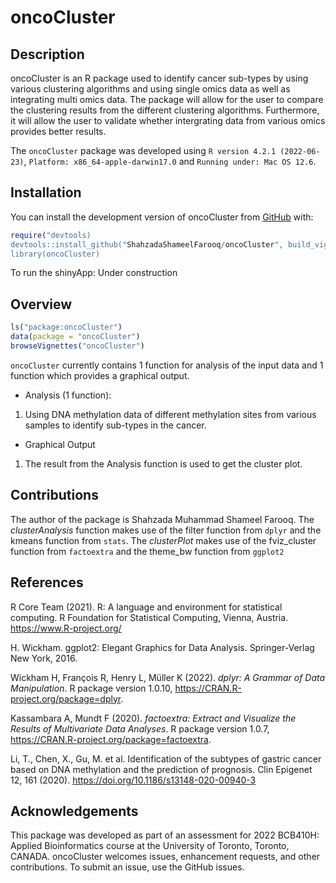 
<!-- README.md is generated from README.Rmd. Please edit that file -->

# oncoCluster

<!-- badges: start -->
<!-- badges: end -->

## Description

oncoCluster is an R package used to identify cancer sub-types by using
various clustering algorithms and using single omics data as well as
integrating multi omics data. The package will allow for the user to
compare the clustering results from the different clustering algorithms.
Furthermore, it will allow the user to validate whether intergrating
data from various omics provides better results.

The `oncoCluster` package was developed using
`R version 4.2.1 (2022-06-23)`, `Platform: x86_64-apple-darwin17.0` and
`Running under: Mac OS 12.6`.

## Installation

You can install the development version of oncoCluster from
[GitHub](https://github.com/) with:

``` r
require("devtools)
devtools::install_github("ShahzadaShameelFarooq/oncoCluster", build_vignettes = TRUE)
library(oncoCluster)
```

To run the shinyApp: Under construction

## Overview

``` r
ls("package:oncoCluster")
data(package = "oncoCluster") 
browseVignettes("oncoCluster")
```

`oncoCluster` currently contains 1 function for analysis of the input
data and 1 function which provides a graphical output.

-   Analysis (1 function):

1.  Using DNA methylation data of different methylation sites from
    various samples to identify sub-types in the cancer.

-   Graphical Output

1.  The result from the Analysis function is used to get the cluster
    plot.

## Contributions

The author of the package is Shahzada Muhammad Shameel Farooq. The
*clusterAnalysis* function makes use of the filter function from `dplyr`
and the kmeans function from `stats`. The *clusterPlot* makes use of the
fviz_cluster function from `factoextra` and the theme_bw function from
`ggplot2`

## References

R Core Team (2021). R: A language and environment for statistical
computing. R Foundation for Statistical Computing, Vienna, Austria.
<https://www.R-project.org/>

H. Wickham. ggplot2: Elegant Graphics for Data Analysis. Springer-Verlag
New York, 2016.

Wickham H, François R, Henry L, Müller K (2022). *dplyr: A Grammar of
Data Manipulation*. R package version 1.0.10,
<https://CRAN.R-project.org/package=dplyr>.

Kassambara A, Mundt F (2020). *factoextra: Extract and Visualize the
Results of Multivariate Data Analyses*. R package version 1.0.7,
<https://CRAN.R-project.org/package=factoextra>.

Li, T., Chen, X., Gu, M. et al. Identification of the subtypes of
gastric cancer based on DNA methylation and the prediction of prognosis.
Clin Epigenet 12, 161 (2020).
<https://doi.org/10.1186/s13148-020-00940-3>

## Acknowledgements

This package was developed as part of an assessment for 2022 BCB410H:
Applied Bioinformatics course at the University of Toronto, Toronto,
CANADA. oncoCluster welcomes issues, enhancement requests, and other
contributions. To submit an issue, use the GitHub issues.
